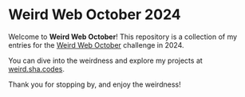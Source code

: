 # Weird Web October 2024

Welcome to **Weird Web October**! This repository is a collection of my entries for the [Weird Web October](https://weirdweboctober.website/) challenge in 2024.

You can dive into the weirdness and explore my projects at [weird.sha.codes](https://weird.sha.codes/).

Thank you for stopping by, and enjoy the weirdness!
